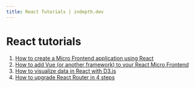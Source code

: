 ```yaml
---
title: React Tutorials | indepth.dev
---
```


# React tutorials

1. [How to create a Micro Frontend application using React](/tutorials/react/create-micro-frontend-react)
2. [How to add Vue (or another framework) to your React Micro Frontend](/tutorials/react/add-vue-to-react-micro-frontend)
3. [How to visualize data in React with D3.js](/tutorials/react/visualize-data-in-react-with-d3)
4. [How to upgrade React Router in 4 steps](/tutorials/react/upgrade-react-router)